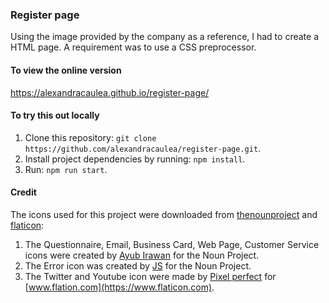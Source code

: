 ### Register page

Using the image provided by the company as a reference, I had to create a HTML page.
A requirement was to use a CSS preprocessor.

#### To view the online version

https://alexandracaulea.github.io/register-page/

#### To try this out locally

1. Clone this repository: `git clone https://github.com/alexandracaulea/register-page.git`.
2. Install project dependencies by running: `npm install`.
3. Run: `npm run start`.

#### Credit

The icons used for this project were downloaded from [thenounproject](http://thenounproject.com) and [flaticon](http://www.flaticon.com):

1. The Questionnaire, Email, Business Card, Web Page, Customer Service icons were created by [Ayub Irawan](https://thenounproject.com/ayub12/) for the Noun Project.
2. The Error icon was created by [JS](https://thenounproject.com/jevgeni.striganov/) for the Noun Project.
3. The Twitter and Youtube icon were made by [Pixel perfect](https://www.flaticon.com/authors/pixel-perfect) for [www.flation.com](https://www.flaticon.com).
